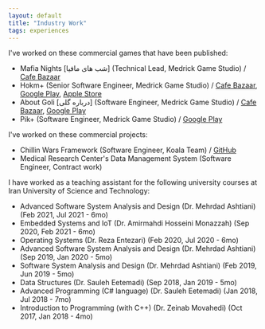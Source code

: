 ```yaml
---
layout: default
title: "Industry Work"
tags: experiences
---
```


I've worked on these commercial games that have been published:

- Mafia Nights [شب های مافیا] (Technical Lead, Medrick Game Studio) / [Cafe Bazaar](https://cafebazaar.ir/app/com.filimo.mafia?l=en)
- Hokm+ (Senior Software Engineer, Medrick Game Studio) / [Cafe Bazaar](https://cafebazaar.ir/app/com.xalopex.hokm?l=en), [Google Play](https://play.google.com/store/apps/details?id=com.medrick.hokm), [Apple Store](https://apps.apple.com/us/app/hokm-plus-online-card-game/id1578418839)
- About Goli [درباره گلی] (Software Engineer, Medrick Game Studio) / [Cafe Bazaar](https://cafebazaar.ir/app/com.medrick.blast?l=en), [Google Play](https://play.google.com/store/apps/details?id=com.medrick.blast)
- Pik+ (Software Engineer, Medrick Game Studio) / [Google Play](https://play.google.com/store/apps/details?id=com.xalopex.spades)

I've worked on these commercial projects:

- Chillin Wars Framework (Software Engineer, Koala Team) / [GitHub](https://github.com/Chillin-Examples/SearchAndDefuse)
- Medical Research Center's Data Management System (Software Engineer, Contract work)


I have worked as a teaching assistant for the following university courses at Iran University of Science and Technology:

- Advanced Software System Analysis and Design (Dr. Mehrdad Ashtiani) (Feb 2021, Jul 2021 - 6mo)
- Embedded Systems and IoT (Dr. Amirmahdi Hosseini Monazzah) (Sep 2020, Feb 2021 - 6mo)
- Operating Systems (Dr. Reza Entezari) (Feb 2020, Jul 2020 - 6mo)
- Advanced Software System Analysis and Design (Dr. Mehrdad Ashtiani) (Sep 2019, Jan 2020 - 5mo)
- Software System Analysis and Design (Dr. Mehrdad Ashtiani) (Feb 2019, Jun 2019 - 5mo)
- Data Structures (Dr. Sauleh Eetemadi) (Sep 2018, Jan 2019 - 5mo)
- Advanced Programming (C# language) (Dr. Sauleh Eetemadi) (Jan 2018, Jul 2018 - 7mo)
- Introduction to Programming (with C++) (Dr. Zeinab Movahedi) (Oct 2017, Jan 2018 - 4mo)